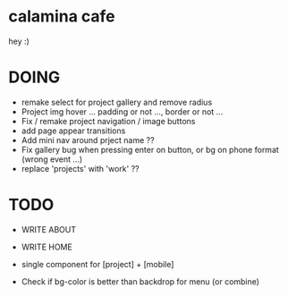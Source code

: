 # calamina cafe

hey :)

# DOING
- remake select for project gallery and remove radius
- Project img hover ... padding or not ..., border or not ...
- Fix / remake project navigation / image buttons
- add page appear transitions
- Add mini nav around prject name ??
- Fix gallery bug when pressing enter on button, or bg on phone format (wrong event ...)
- replace 'projects' with 'work'  ??

# TODO 
- WRITE ABOUT
- WRITE HOME
- single component for [project] + [mobile]

- Check if bg-color is better than backdrop for menu (or combine)